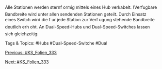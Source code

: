 Alle Stationen werden sternf ormig mittels eines Hub verkabelt.
)Verfugbare Bandbreite wird unter allen sendenden Stationen geteilt.
Durch Einsatz eines Switch wird die f ur jede Station zur Verf ugung stehende
Bandbreite deutlich erh oht.
An Dual-Speed-Hubs und Dual-Speed-Switches lassen sich gleichzeitig

   Tags & Topics:
   #Hubs
   #Dual-Speed-Switche
   #Dual

[Previous: #KS_Folien_333](KS_Folien_333.md)

[Next: #KS_Folien_333](KS_Folien_333.md)